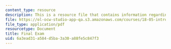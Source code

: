```yaml
---
content_type: resource
description: This is a resource file that contains information regarding final exam.
file: https://ol-ocw-studio-app-qa.s3.amazonaws.com/courses/18-05-introduction-to-probability-and-statistics-spring-2014/6a3ead31a584d5ba3a30a88fe5c847f3_MIT18_05S14_Exam_Final.pdf
file_type: application/pdf
resourcetype: Document
title: Final Exam
uid: 6a3ead31-a584-d5ba-3a30-a88fe5c847f3
---
```

